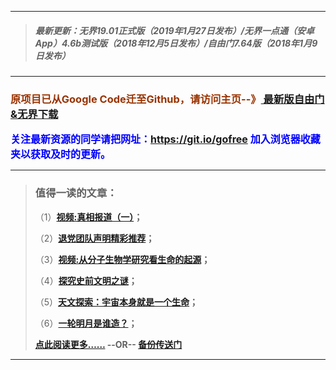 ***
>##### 最新更新：无界19.01正式版（2019年1月27日发布）/无界一点通（安卓App）4.6b测试版（2018年12月5日发布）/自由门7.64版（2018年1月9日发布）
***

<h3><font color="#993300"> 原项目已从Google Code迁至Github，请访问主页--》<a href="https://github.com/sglfree/freesky/wiki/%E8%87%AA%E7%94%B1%E9%97%A8%E6%9C%80%E6%96%B0%E7%89%88%E4%B8%8B%E8%BD%BD-%E6%97%A0%E7%95%8C%E6%B5%8F%E8%A7%88%E6%9C%80%E6%96%B0%E6%AD%A3%E5%BC%8F%E7%89%88%E4%B8%8B%E8%BD%BD-%E7%BF%BB%E5%A2%99%E8%BD%AF%E4%BB%B6%E4%B8%8B%E8%BD%BD" target="_blank"> 最新版自由门&无界下载</a></font></h3>

<font color="blue" size="3"><strong>关注最新资源的同学请把网址：<font color="#993300"><a href="https://git.io/gofree" target="_blank">https://git.io/gofree</a> </font>加入浏览器收藏夹以获取及时的更新。</strong></font>

***
>###  值得一读的文章：
> <p>（1）<strong><a href="http://go.s3cdn.cofeed.win/index.html?i=b1" target="_blank">视频:真相报道（一）</a>；</strong></p>
> <p>（2）<strong><a href="http://go.s3cdn.cofeed.win/index.html?i=b2" target="_blank">退党团队声明精彩推荐</a>；</strong></p>
> <p>（3）<strong><a href="http://go.s3cdn.cofeed.win/index.html?i=b3" target="_blank">视频:从分子生物学研究看生命的起源</a>；</strong></p>
> <p>（4）<strong><a href="http://go.s3cdn.cofeed.win/index.html?i=b4" target="_blank">探究史前文明之谜</a>；</strong></p>
> <p>（5）<strong><a href="http://go.s3cdn.cofeed.win/index.html?i=b5" target="_blank">天文探索：宇宙本身就是一个生命</a>；</strong></p>
> <p>（6）<strong><a href="http://go.s3cdn.cofeed.win/index.html?i=b6" target="_blank">一轮明月是谁造？</a>；</strong></p>
> <p><strong><a href="http://go.s3cdn.cofeed.win/index.html?i=b7" target="_blank">点此阅读更多……</a> --OR-- <a href="https://s3.amazonaws.comtest/freeskya/index.html?i=b7http://cbi.gofreez.aocool.mentest/forum.php?i=b7" target="_blank">备份传送门</a></strong></p>
***
